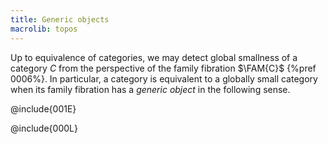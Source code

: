 ```yaml
---
title: Generic objects
macrolib: topos
---
```


Up to equivalence of categories, we may detect global smallness of a category $C$ from the perspective of the family fibration $\FAM{C}$ {%pref 0006%}. In particular, a category is equivalent to a globally small category when its family fibration has a *generic object* in the following sense.

@include{001E}

@include{000L}
